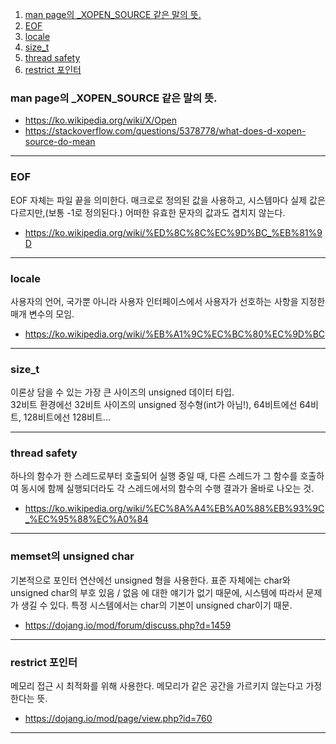 1. [man page의 \_XOPEN_SOURCE 같은 말의 뜻.](#man-page의-\_xopen_source-같은-말의-뜻.)
2. [EOF](#eof)
3. [locale](#locale)
4. [size_t](#size_t)
5. [thread safety](#thread-safety)
6. [restrict 포인터](#restrict-포인터)

### man page의 \_XOPEN_SOURCE 같은 말의 뜻.
- https://ko.wikipedia.org/wiki/X/Open
- https://stackoverflow.com/questions/5378778/what-does-d-xopen-source-do-mean
---
### EOF
EOF 자체는 파일 끝을 의미한다. 매크로로 정의된 값을 사용하고, 시스템마다 실제 값은 다르지만,(보통 -1로 정의된다.) 어떠한 유효한 문자의 값과도 겹치지 않는다.
- https://ko.wikipedia.org/wiki/%ED%8C%8C%EC%9D%BC_%EB%81%9D
---
### locale
사용자의 언어, 국가뿐 아니라 사용자 인터페이스에서 사용자가 선호하는 사항을 지정한 매개 변수의 모임.
- https://ko.wikipedia.org/wiki/%EB%A1%9C%EC%BC%80%EC%9D%BC
---
### size_t
이론상 담을 수 있는 가장 큰 사이즈의 unsigned 데이터 타입.<br>
32비트 환경에선 32비트 사이즈의 unsigned 정수형(int가 아님!), 64비트에선 64비트, 128비트에선 128비트...

---
### thread safety
하나의 함수가 한 스레드로부터 호출되어 실행 중일 때, 다른 스레드가 그 함수를 호출하여 동시에 함께 실행되더라도 각 스레드에서의 함수의 수행 결과가 올바로 나오는 것.
- https://ko.wikipedia.org/wiki/%EC%8A%A4%EB%A0%88%EB%93%9C_%EC%95%88%EC%A0%84
---
### memset의 unsigned char
기본적으로 포인터 연산에선 unsigned 형을 사용한다. 표준 자체에는 char와 unsigned char의 부호 있음 / 없음 에 대한 얘기가 없기 때문에, 시스템에 따라서 문제가 생길 수 있다.
특정 시스템에서는 char의 기본이 unsigned char이기 때문.
- https://dojang.io/mod/forum/discuss.php?d=1459
---
### restrict 포인터
메모리 접근 시 최적화를 위해 사용한다. 메모리가 같은 공간을 가르키지 않는다고 가정한다는 뜻.
- https://dojang.io/mod/page/view.php?id=760
---
